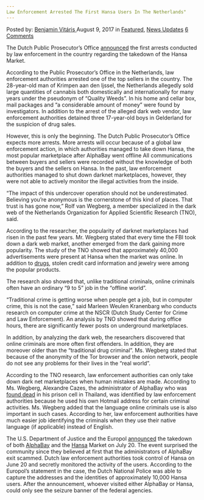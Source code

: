 ```yaml
---
Law Enforcement Arrested The First Hansa Users In The Netherlands"
---
```

<article class="post-listing post-21846 post type-post status-publish format-standard has-post-thumbnail hentry 

<div class="post-inner">
    <span>Posted by: <a href="https://www.deepdotweb.com/author/benjaminvi/" title="">Benjamin Vitáris </a></span>
<span>August 9, 2017</span>
<span>in <a href="https://www.deepdotweb.com/category/deepdot-news/" rel="category tag">Featured</a>, <a href="https://www.deepdotweb.com/category/news-updates/" rel="category tag">News Updates</a></span>
<span><a href="https://www.deepdotweb.com/2017/08/09/law-enforcement-arrested-the-first-hansa/#comments">6 Comments</a></span>
</p>
<div class="clear"></div>
    
<p>The Dutch Public Prosecutor’s Office <a href="https://www.nrc.nl/nieuws/2017/07/23/overdag-een-9-tot-5-baans-nachts-drugsdealer-12211437-a1567679">announced</a> the first arrests conducted by law enforcement in the country regarding the takedown of the Hansa Market.</p>
<p>According to the Public Prosecutor’s Office in the Netherlands, law enforcement authorities arrested one of the top sellers in the country. The 28-year-old man of Krimpen aan den Ijssel, the Netherlands allegedly sold large quantities of cannabis both domestically and internationally for many years under the pseudonym of &#8220;Quality Weeds&#8221;. In his home and cellar box, mail packages and &#8220;a considerable amount of money&#8221; were found by investigators. In addition to the arrest of the alleged dark web vendor, law enforcement authorities detained three 17-year-old boys in Gelderland for the suspicion of drug sales.</p>
<p>However, this is only the beginning. The Dutch Public Prosecutor’s Office expects more arrests. More arrests will occur because of a global law enforcement action, in which authorities managed to take down Hansa, the most popular marketplace after AlphaBay went offline All communications between buyers and sellers were recorded without the knowledge of both the buyers and the sellers on Hansa. In the past, law enforcement authorities managed to shut down darknet marketplaces, however, they were not able to actively monitor the illegal activities from the inside.</p>
<p>&#8220;The impact of this undercover operation should not be underestimated. Believing you&#8217;re anonymous is the cornerstone of this kind of places. That trust is has gone now,&#8221; Rolf van Wegberg, a member specialized in the dark web of the Netherlands Organization for Applied Scientific Research (TNO), said.</p>
<p><a id="post-21846-_gjdgxs"></a> According to the researcher, the popularity of darknet marketplaces had risen in the past few years. Mr. Wegberg stated that every time the FBI took down a dark web market, another emerged from the dark gaining more popularity. The study of the TNO showed that approximately 40,000 advertisements were present at Hansa when the market was online. In addition to <a href="https://www.deepdotweb.com/tag/drugs/">drugs</a>, stolen credit card information and jewelry were among the popular products.</p>
<p>The research also showed that, unlike traditional criminals, online criminals often have an ordinary “9 to 5” job in the “offline world”.</p>
<p>&#8220;Traditional crime is getting worse when people get a job, but in computer crime, this is not the case,&#8221; said Marleen Weulen Kranenbarg who conducts research on computer crime at the NSCR (Dutch Study Center for Crime and Law Enforcement). An analysis by TNO showed that during office hours, there are significantly fewer posts on underground marketplaces.</p>
<p>In addition, by analyzing the dark web, the researchers discovered that online criminals are more often first offenders. In addition, they are moreover older than the “traditional drug criminal”. Ms. Wegberg stated that because of the anonymity of the Tor browser and the onion network, people do not see any problems for their lives in the “real world”.</p>
<p>According to the TNO research, law enforcement authorities can only take down dark net marketplaces when human mistakes are made. According to Ms. Wegberg, Alexandre Cazes, the administrator of AlphaBay who was <a href="https://www.deepdotweb.com/2017/07/14/alleged-alphabay-admin-found-dead-bangkok-jail/">found dead</a> in his prison cell in Thailand, was identified by law enforcement authorities because he used his own Hotmail address for certain criminal activities. Ms. Wegberg added that the language online criminals use is also important in such cases. According to her, law enforcement authorities have much easier job identifying the criminals when they use their native language (if applicable) instead of English.</p>
<p>The U.S. Department of Justice and the Europol <a href="https://www.deepdotweb.com/2017/07/20/globally-coordinated-operation-just-took-alphabay-hansa/">announced</a> the takedown of both <a href="https://www.deepdotweb.com/tag/alphabay/">AlphaBay</a> and the <a href="https://www.deepdotweb.com/tag/hansa/">Hansa</a> Market on July 20. The event surprised the community since they believed at first that the administrators of AlphaBay exit scammed. Dutch law enforcement authorities took control of Hansa on June 20 and secretly monitored the activity of the users. According to the Europol’s statement in the case, the Dutch National Police was able to capture the addresses and the identities of approximately 10,000 Hansa users. After the announcement, whoever visited either AlphaBay or Hansa, could only see the seizure banner of the federal agencies.</p>
</div>
<span style="display:none" class="updated">2017-08-09</span>
<div style="display:none" class="vcard author" itemprop="author" itemscope itemtype="http://schema.org/Person"><strong class="fn" itemprop="name"><a href="https://www.deepdotweb.com/author/benjaminvi/" title="Posts by Benjamin Vitáris" rel="author">Benjamin Vitáris</a></strong></div>
    
